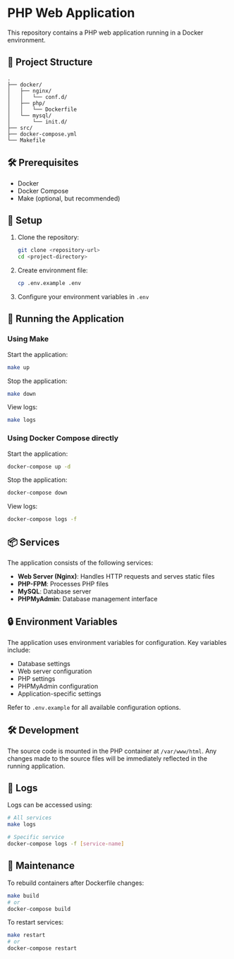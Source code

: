 # PHP Web Application

This repository contains a PHP web application running in a Docker environment.

## 🚀 Project Structure

```
.
├── docker/
│   ├── nginx/
│   │   └── conf.d/
│   ├── php/
│   │   └── Dockerfile
│   └── mysql/
│       └── init.d/
├── src/
├── docker-compose.yml
└── Makefile
```

## 🛠 Prerequisites

- Docker
- Docker Compose
- Make (optional, but recommended)

## 🔧 Setup

1. Clone the repository:
   ```bash
   git clone <repository-url>
   cd <project-directory>
   ```

2. Create environment file:
   ```bash
   cp .env.example .env
   ```

3. Configure your environment variables in `.env`

## 🚀 Running the Application

### Using Make

Start the application:
```bash
make up
```

Stop the application:
```bash
make down
```

View logs:
```bash
make logs
```

### Using Docker Compose directly

Start the application:
```bash
docker-compose up -d
```

Stop the application:
```bash
docker-compose down
```

View logs:
```bash
docker-compose logs -f
```

## 📦 Services

The application consists of the following services:

- **Web Server (Nginx)**: Handles HTTP requests and serves static files
- **PHP-FPM**: Processes PHP files
- **MySQL**: Database server
- **PHPMyAdmin**: Database management interface

## 🔒 Environment Variables

The application uses environment variables for configuration. Key variables include:

- Database settings
- Web server configuration
- PHP settings
- PHPMyAdmin configuration
- Application-specific settings

Refer to `.env.example` for all available configuration options.

## 🛠 Development

The source code is mounted in the PHP container at `/var/www/html`. Any changes made to the source files will be immediately reflected in the running application.

## 📝 Logs

Logs can be accessed using:
```bash
# All services
make logs

# Specific service
docker-compose logs -f [service-name]
```

## 🔧 Maintenance

To rebuild containers after Dockerfile changes:
```bash
make build
# or
docker-compose build
```

To restart services:
```bash
make restart
# or
docker-compose restart
``` 